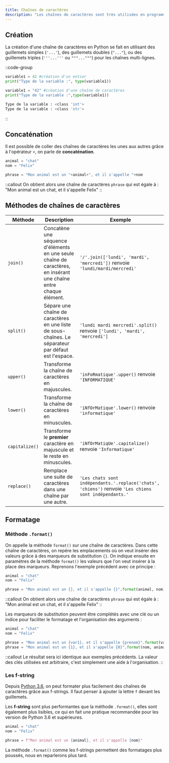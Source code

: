 ```yaml
---
title: Chaînes de caractères
description: "Les chaînes de caractères sont très utilisées en programmation. En Python, plusieurs fonctions permettent de faciliter la manipulation de ces objets."
---
```


## Création

La création d'une chaîne de caractères en Python se fait en utilisant des guillemets simples (`'...'`), des guillemets doubles (`"..."`), ou des guillemets triples (`'''...'''` ou `"""..."""`) pour les chaînes multi-lignes.

::code-group

```python [exemple.py]
variable1 = 42 #création d'un entier
print("Type de la variable :", type(variable1))

variable1 = "42" #création d'une chaîne de caractères
print("Type de la variable :",type(variable1))
```

```bash [résultat.terminal]
Type de la variable : <class 'int'>
Type de la variable : <class 'str'>
```

::

## Concaténation

Il est possible de coller des chaînes de caractères les unes aux autres grâce à l'opérateur `+`, on parle de **concaténation**.

```py [concaténation.py]
animal = "chat"
nom = "Felix"

phrase = "Mon animal est un "+animal+", et il s'appelle "+nom
```

::callout
On obtient alors une chaîne de caractères `phrase` qui est égale à :  
"Mon animal est un chat, et il s'appelle Felix"
::

## Méthodes de chaînes de caractères

| Méthode         | Description                                                                                                  | Exemple                                                                                   |
|------------------|--------------------------------------------------------------------------------------------------------------|-------------------------------------------------------------------------------------------|
| `join()`         | Concatène une séquence d'éléments en une seule chaîne de caractères, en insérant une chaîne entre chaque élément. | `'/'.join(['lundi', 'mardi', 'mercredi'])` renvoie `'lundi/mardi/mercredi'`              |
| `split()`        | Sépare une chaîne de caractères en une liste de sous-chaînes. Le séparateur par défaut est l'espace.          | `'lundi mardi mercredi'.split()` renvoie `['lundi', 'mardi', 'mercredi']`               |
| `upper()`        | Transforme la chaîne de caractères en majuscules.                                                           | `'inFoRmatique'.upper()` renvoie `'INFORMATIQUE'`                                        |
| `lower()`        | Transforme la chaîne de caractères en minuscules.                                                           | `'iNfOrMatique'.lower()` renvoie `'informatique'`                                        |
| `capitalize()`   | Transforme le **premier** caractère en majuscule et le reste en minuscules.                                  | `'iNfOrMatiqUe'.capitalize()` renvoie `'Informatique'`                                   |
| `replace()`      | Remplace une suite de caractères dans une chaîne par une autre.                                             | `'Les chats sont indépendants.'.replace('chats', 'chiens')` renvoie `'Les chiens sont indépendants.'` |

## Formatage

### Méthode `.format()`

On appelle la méthode `format()` sur une chaîne de caractères. Dans cette chaîne de caractères, on repère les emplacements où on veut insérer des valeurs grâce à des marqueurs de substitution `{}`.
On indique ensuite en paramètres de la méthode `format()` les valeurs que l'on veut insérer à la place des marqueurs. Reprenons l'exemple précédent avec ce principe :

```py
animal = "chat"
nom = "Felix"

phrase = "Mon animal est un {}, et il s'appelle {}".format(animal, nom)
```

::callout
On obtient alors une chaîne de caractères `phrase` qui est égale à :  
"Mon animal est un chat, et il s'appelle Felix"
::

Les marqueurs de substitution peuvent être complétés avec une clé ou un indice pour faciliter le formatage et l'organisation des arguments :

```py
animal = "chat"
nom = "Felix"

phrase = "Mon animal est un {var1}, et il s'appelle {prenom}".format(var1=animal, prenom=nom)
phrase = "Mon animal est un {1}, et il s'appelle {0}".format(nom, animal)
```

::callout
Le résultat sera ici identique aux exemples précédents. La valeur des clés utilisées est arbitraire, c'est simplement une aide à l'organisation.
::

### Les f-string

Depuis [Python 3.6](https://docs.python.org/fr/3/whatsnew/3.6.html), on peut formater plus facilement des chaînes de caractères grâce aux f-strings. Il faut penser à ajouter la lettre `f` devant les guillemets.

Les **f-string** sont plus performantes que la méthode `.format()`, elles sont également plus lisibles, ce qui en fait une pratique recommandée pour les version de Python 3.6 et supérieures.

```py [exemple de f-strings]
animal = "chat"
nom = "Felix"

phrase = f"Mon animal est un {animal}, et il s'appelle {nom}"
```

La méthode `.format()` comme les f-strings permettent des formatages plus poussés, nous en reparlerons plus tard.
